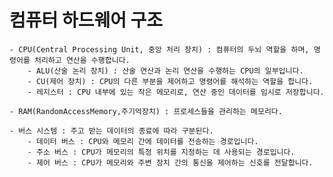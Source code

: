 # 컴퓨터 하드웨어 구조
    - CPU(Central Processing Unit, 중앙 처리 장치) : 컴퓨터의 두뇌 역할을 하며, 명령어를 처리하고 연산을 수행합니다.
        - ALU(산술 논리 장치) : 산술 연산과 논리 연산을 수행하는 CPU의 일부입니다.
        - CU(제어 장치) : CPU의 다른 부분을 제어하고 명령어를 해석하는 역할을 합니다.
        - 레지스터 : CPU 내부에 있는 작은 메모리로, 연산 중인 데이터를 임시로 저장합니다.

    - RAM(RandomAccessMemory,주기억장치) : 프로세스들을 관리하는 메모리다.

    - 버스 시스템 : 주고 받는 데이터의 종료에 따라 구분된다.
        - 데이터 버스 : CPU와 메모리 간에 데이터를 전송하는 경로입니다.
        - 주소 버스 : CPU가 메모리의 특정 위치를 지정하는 데 사용되는 경로입니다.
        - 제어 버스 : CPU가 메모리와 주변 장치 간의 통신을 제어하는 신호를 전달합니다.